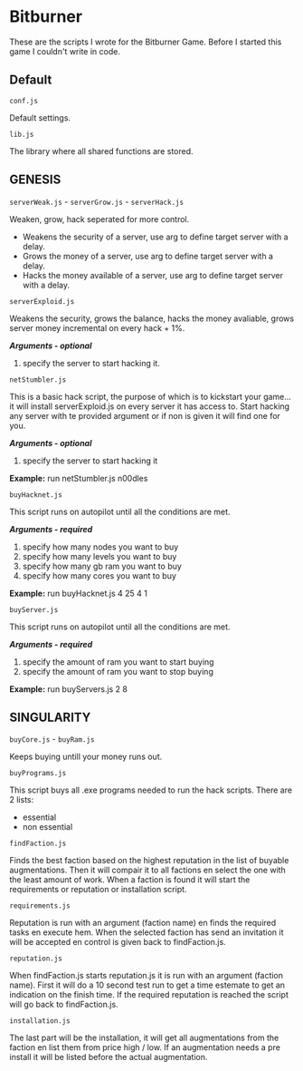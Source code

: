 # Bitburner

These are the scripts I wrote for the Bitburner Game. Before I started this game I couldn't write in code.


## Default

`conf.js`

Default settings.

`lib.js`

The library where all shared functions are stored.


## GENESIS


`serverWeak.js` - `serverGrow.js` - `serverHack.js` 

Weaken, grow, hack seperated for more control.

* Weakens the security of a server, use arg to define target server with a delay.
* Grows the money of a server, use arg to define target server with a delay.
* Hacks the money available of a server, use arg to define target server with a delay.

`serverExploid.js` 

Weakens the security, grows the balance, hacks the money avaliable, grows server money incremental on every hack + 1%.

***Arguments - optional***
1. specify the server to start hacking it. 

`netStumbler.js`

This is a basic hack script, the purpose of which is to kickstart your game... 
it will install serverExploid.js on every server it has access to. 
Start hacking any server with te provided argument or if non is given it will find one for you.

***Arguments - optional***
1. specify the server to start hacking it

**Example:** run netStumbler.js n00dles

`buyHacknet.js` 

This script runs on autopilot until all the conditions are met.

***Arguments - required***
1. specify how many nodes you want to buy
2. specify how many levels you want to buy
3. specify how many gb ram you want to buy
4. specify how many cores you want to buy

**Example:** run buyHacknet.js 4 25 4 1

`buyServer.js` 

This script runs on autopilot until all the conditions are met.

***Arguments - required***
1. specify the amount of ram you want to start buying
2. specify the amount of ram you want to stop buying

**Example:** run buyServers.js 2 8


## SINGULARITY


`buyCore.js` - `buyRam.js`

Keeps buying untill your money runs out.

`buyPrograms.js` 

This script buys all .exe programs needed to run the hack scripts. There are 2 lists:

* essential
* non essential

`findFaction.js`

Finds the best faction based on the highest reputation in the list of buyable augmentations.
Then it will compair it to all factions en select the one with the least amount of work. 
When a faction is found it will start the requirements or reputation or installation script.

`requirements.js` 

Reputation is run with an argument (faction name) en finds the required tasks en execute hem.
When the selected faction has send an invitation it will be accepted en control is given back to findFaction.js.

`reputation.js`

When findFaction.js starts reputation.js it is run with an argument (faction name).
First it will do a 10 second test run to get a time estemate to get an indication on the finish time.
If the required reputation is reached the script will go back to findFaction.js.

`installation.js`

The last part will be the installation, it will get all augmentations from the faction en list them from price high / low.
If an augmentation needs a pre install it will be listed before the actual augmentation. 
